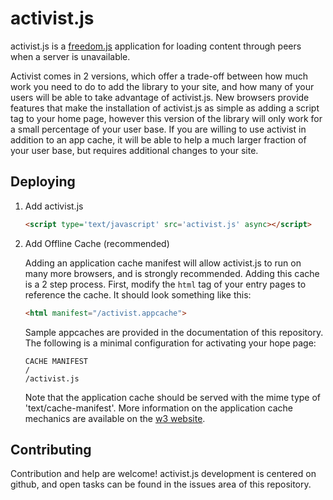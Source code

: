 activist.js
===========

activist.js is a [freedom.js](http://freedomjs.com) application for loading
content through peers when a server is unavailable.

Activist comes in 2 versions, which offer a trade-off between how much work you
need to do to add the library to your site, and how many of your users will be
able to take advantage of activist.js.  New browsers provide features that make
the installation of activist.js as simple as adding a script tag to your home
page, however this version of the library will only work for a small percentage
of your user base. If you are willing to use activist in addition to an app
cache, it will be able to help a much larger fraction of your user base, but
requires additional changes to your site.

Deploying
---------

1. Add activist.js

    ```html
    <script type='text/javascript' src='activist.js' async></script>
    ```


2. Add Offline Cache (recommended)

    Adding an application cache manifest will allow activist.js to run on many
    more browsers, and is strongly recommended. Adding this cache is a 2 step
    process. First, modify the ```html``` tag of your entry pages to reference
    the cache. It should look something like this:
    
    ```html
    <html manifest="/activist.appcache">
    ```
    
    Sample appcaches are provided in the documentation of this repository.
    The following is a minimal configuration for activating your hope page:
    
    ```
    CACHE MANIFEST
    /
    /activist.js
    ```
    
    Note that the application cache should be served with the mime type
    of 'text/cache-manifest'. More information on the application cache
    mechanics are available on the [w3 website](http://www.whatwg.org/specs/web-apps/current-work/multipage/offline.html).

Contributing
------------

Contribution and help are welcome! activist.js development is centered on
github, and open tasks can be found in the issues area of this repository.

